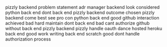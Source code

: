 pizzly backend problem statement adr manager backend look considered python back end dont back end pizzly backend outcome chosen pizzly backend come best see pro con python back end good github interaction achieved bad hard maintain dont back end bad cant authorize github without back end pizzly backend pizzly handle oauth dance hosted heroku back end good work writing back end scratch good dont handle authorization process